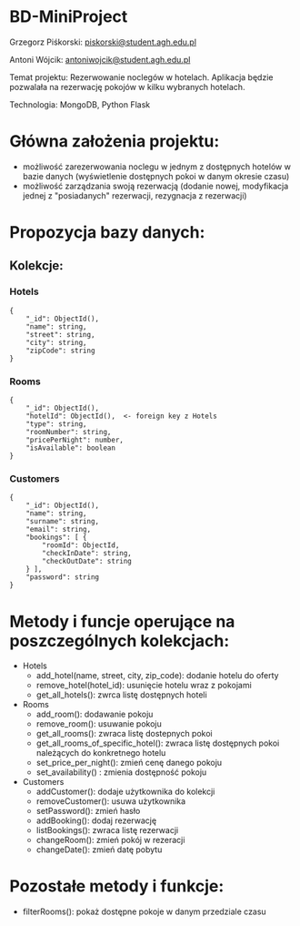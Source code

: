 # BD-MiniProject

Grzegorz Piśkorski: piskorski@student.agh.edu.pl

Antoni Wójcik: antoniwojcik@student.agh.edu.pl

Temat projektu:
    Rezerwowanie noclegów w hotelach. Aplikacja będzie pozwalała na rezerwację pokojów w kilku wybranych hotelach.

Technologia:
    MongoDB, Python Flask


# Główna założenia projektu:
- możliwość zarezerwowania noclegu w jednym z dostępnych hotelów w bazie danych (wyświetlenie dostępnych pokoi w danym okresie czasu)
- możliwość zarządzania swoją rezerwacją (dodanie nowej, modyfikacja jednej z "posiadanych" rezerwacji, rezygnacja z rezerwacji)

# Propozycja bazy danych:

## Kolekcje:
### Hotels
```
{  
    "_id": ObjectId(),  
    "name": string,  
    "street": string,  
    "city": string,  
    "zipCode": string  
}
```

### Rooms
```
{  
    "_id": ObjectId(),  
    "hotelId": ObjectId(),  <- foreign key z Hotels  
    "type": string,  
    "roomNumber": string,  
    "pricePerNight": number,  
    "isAvailable": boolean  
}
```

### Customers
```
{  
    "_id": ObjectId(),  
    "name": string,  
    "surname": string,  
    "email": string,  
    "bookings": [ {  
        "roomId": ObjectId,  
        "checkInDate": string,  
        "checkOutDate": string  
    } ],
    "password": string
}
```

# Metody i funcje operujące na poszczególnych kolekcjach:

- Hotels
  - add_hotel(name, street, city, zip_code): dodanie hotelu do oferty
  - remove_hotel(hotel_id): usunięcie hotelu wraz z pokojami
  - get_all_hotels(): zwrca listę dostępnych hoteli
- Rooms
  - add_room(): dodawanie pokoju
  - remove_room(): usuwanie pokoju
  - get_all_rooms(): zwraca listę dostepnych pokoi
  - get_all_rooms_of_specific_hotel(): zwraca listę dostępnych pokoi należących do konkretnego hotelu
  - set_price_per_night(): zmień cenę danego pokoju
  - set_availability() : zmienia dostępność pokoju
- Customers
  - addCustomer(): dodaje użytkownika do kolekcji
  - removeCustomer(): usuwa użytkownika
  - setPassword(): zmień hasło
  - addBooking(): dodaj rezerwację
  - listBookings(): zwraca listę rezerwacji
  - changeRoom(): zmień pokój w rezeracji
  - changeDate(): zmień datę pobytu

# Pozostałe metody i funkcje:
- filterRooms(): pokaż dostępne pokoje w danym przedziale czasu